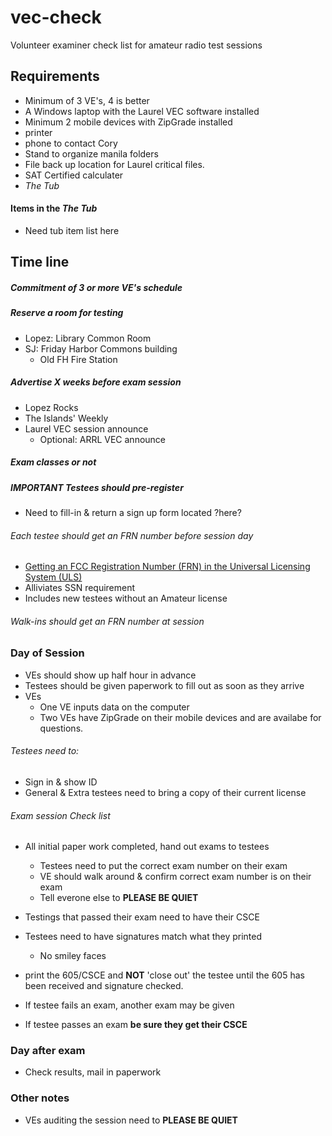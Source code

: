 # vec-check
Volunteer examiner check list for amateur radio test sessions

## Requirements
* Minimum of 3 VE's, 4 is better
* A Windows laptop with the Laurel VEC software installed
* Minimum 2 mobile devices with ZipGrade installed
* printer
* phone to contact Cory
* Stand to organize manila folders
* File back up location for Laurel critical files.
* SAT Certified calculater
* _The Tub_

#### Items in the _The Tub_
* Need tub item list here



## Time line

##### Commitment of 3 or more VE's schedule
#####  Reserve a room for testing
* Lopez: Library Common Room
* SJ: Friday Harbor Commons building
  * Old FH Fire Station

##### Advertise X weeks before exam session
* Lopez Rocks
* The Islands' Weekly
* Laurel VEC session announce
  * Optional: ARRL VEC announce


##### Exam classes or not

##### __IMPORTANT__ Testees should pre-register
* Need to fill-in & return a sign up form located ?here?

###### Each testee should get an FRN number before session day
* [Getting
an FCC Registration Number (FRN) in the Universal Licensing System
(ULS)](https://www.fcc.gov/wireless/support/universal-licensing-system-uls-resources/getting-fcc-registration-number-frn)
* Alliviates SSN requirement
* Includes new testees without an Amateur license

###### Walk-ins should get an FRN number at session

### Day of Session
* VEs should show up half hour in advance
* Testees should be given paperwork to fill out as soon as they arrive
* VEs
  * One VE inputs data on the computer
  * Two VEs have ZipGrade on their mobile devices and are availabe for
  questions.

###### Testees need to:
* Sign in & show ID
* General & Extra testees need to bring a copy of their current
license

###### Exam session Check list
* All initial paper work completed, hand out exams to testees
  * Testees need to put the correct exam number on their exam
  * VE should walk around & confirm correct exam number is on their
  exam
  * Tell everone else to __PLEASE BE QUIET__
* Testings that passed their exam need to have their CSCE
* Testees need to have signatures match what they printed
  * No smiley faces

* print the 605/CSCE and __NOT__ 'close out' the testee until the 605
has been received and signature checked.
* If testee fails an exam, another exam may be given
* If testee passes an exam __be sure they get their CSCE__


### Day after exam

* Check results, mail in paperwork


### Other notes
* VEs auditing the session need to __PLEASE BE QUIET__


